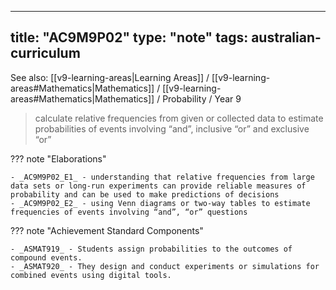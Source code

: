 
---
title: "AC9M9P02"
type: "note"
tags: australian-curriculum
---

See also: [[v9-learning-areas|Learning Areas]] / [[v9-learning-areas#Mathematics|Mathematics]] / [[v9-learning-areas#Mathematics|Mathematics]] / Probability / Year 9

> calculate relative frequencies from given or collected data to estimate probabilities of events involving “and”, inclusive “or” and exclusive “or”

??? note "Elaborations"

	- _AC9M9P02_E1_ - understanding that relative frequencies from large data sets or long-run experiments can provide reliable measures of probability and can be used to make predictions of decisions
	- _AC9M9P02_E2_ - using Venn diagrams or two-way tables to estimate frequencies of events involving “and”, “or” questions
??? note "Achievement Standard Components"

	- _ASMAT919_ - Students assign probabilities to the outcomes of compound events.
	- _ASMAT920_ - They design and conduct experiments or simulations for combined events using digital tools.

[//begin]: # "Autogenerated link references for markdown compatibility"
[v9-learning-areas]: ..%2Fv9-learning-areas "Learning Areas"
[//end]: # "Autogenerated link references" 
